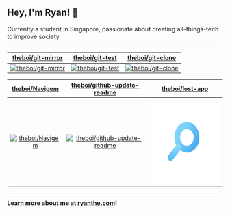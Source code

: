 ## Hey, I'm Ryan! 👋

Currently a student in Singapore, passionate about creating all-things-tech to improve society.

---

| [theboi/git-mirror](https://github.com/theboi/git-mirror) | [theboi/git-test](https://github.com/theboi/git-test) | [theboi/git-clone](https://github.com/theboi/git-clone) |
| :-: | :-: | :-: |
| <a href="https://github.com/theboi/git-mirror"><img src="https://github.com/theboi/theboi/raw/main/DISPLAY.jpg" alt="theboi/git-mirror" title="theboi/git-mirror" width="200" height="200"></a> | <a href="https://github.com/theboi/git-test"><img src="https://github.com/theboi/theboi/raw/main/DISPLAY.jpg" alt="theboi/git-test" title="theboi/git-test" width="200" height="200"></a> | <a href="https://github.com/theboi/git-clone"><img src="https://github.com/theboi/theboi/raw/main/DISPLAY.jpg" alt="theboi/git-clone" title="theboi/git-clone" width="200" height="200"></a> |

| [theboi/Navigem](https://github.com/theboi/Navigem) | [theboi/github-update-readme](https://github.com/theboi/github-update-readme) | [theboi/lost-app](https://github.com/theboi/lost-app) |
| :-: | :-: | :-: |
| <a href="https://github.com/theboi/Navigem"><img src="https://github.com/theboi/theboi/raw/main/DISPLAY.jpg" alt="theboi/Navigem" title="theboi/Navigem" width="200" height="200"></a> | <a href="https://github.com/theboi/github-update-readme"><img src="https://github.com/theboi/github-update-readme/raw/main/DISPLAY.jpg" alt="theboi/github-update-readme" title="theboi/github-update-readme" width="200" height="200"></a> | <a href="https://github.com/theboi/lost-app"><img src="https://github.com/theboi/lost-app/raw/main/DISPLAY.jpg" alt="theboi/lost-app" title="theboi/lost-app" width="200" height="200"></a> |



---

**Learn more about me at [ryanthe.com](https://www.ryanthe.com)!**